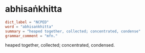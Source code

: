 # abhisaṅkhitta

``` toml
dict_label = "NCPED"
word = "abhisaṅkhitta"
summary = "heaped together, collected; concentrated, condense"
grammar_comment = "mfn."
```

heaped together, collected; concentrated, condensed.

